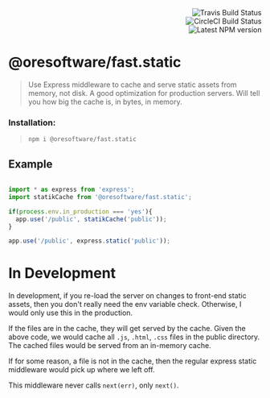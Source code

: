 

<a align="right" href="https://travis-ci.org/ORESoftware/express.fs.cache">
    <img align="right" alt="Travis Build Status" src="https://travis-ci.org/ORESoftware/express.fs.cache.svg?branch=master">
</a>

<br>

<a align="right" href="https://circleci.com/gh/ORESoftware/express.fs.cache">
    <img align="right" alt="CircleCI Build Status" src="https://circleci.com/gh/ORESoftware/express.fs.cache.png?branch=master&circle-token=8ee83a1b06811c9a167e71d12b52f8cf7f786581">
</a>

<br>

<a align="right" href="https://www.npmjs.com/package/@oresoftware/fast.static">
<img align="right" alt="Latest NPM version" src="https://img.shields.io/npm/v/@oresoftware/fast.static.svg?colorB=green">
</a>

<br>

# @oresoftware/fast.static

> Use Express middleware to cache and serve static assets from memory, not disk.
> A good optimization for production servers.
> Will tell you how big the cache is, in bytes, in memory.

### Installation:

>
> `npm i @oresoftware/fast.static`
>

## Example

```js

import * as express from 'express';
import statikCache from '@oresoftware/fast.static';

if(process.env.in_production === 'yes'){
  app.use('/public', statikCache('public'));
}

app.use('/public', express.static('public'));

```

# In Development

In development, if you re-load the server on changes to front-end static assets, then you don't really
need the env variable check. Otherwise, I would only use this in the production.

If the files are in the cache, they will get served by the cache.
Given the above code, we would cache all `.js`, `.html`, `.css` files in the public directory.
The cached files would be served from an in-memory cache.

If for some reason, a file is not in the cache, then the regular express static middleware would
pick up where we left off.

This middleware never calls `next(err)`, only `next()`.
